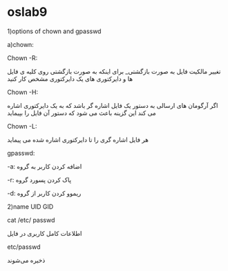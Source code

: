 # oslab9

1)options of chown and gpasswd

 a)chown:

Chown -R:

تغییر مالکیت فایل به صورت بازگشتی_ برای اینکه به صورت بازگشتی روی 
کلیه ی فایل ها و دایرکتوری های یک دایرکتوری مشخص کار کنید

Chown -H: 

اگر آرگومان های ارسالی به دستور یک فایل اشاره گر باشد که به یک دایرکتوری
اشاره می کند این گزینه باعث می شود که دستور آن فایل را بپیماید

Chown -L:

هر فایل اشاره گری را تا دایرکتوری اشاره شده می پیماید 

gpasswd:

-a: 
اضافه کردن کاربر به گروه

-r: 
پاک کردن پسورد گروه

-d:
ریموو کردن کاربر از گروه 

2)name UID GID

cat /etc/ passwd

 
 اطلاعات کامل کاربری در فایل
  
etc/passwd

ذخیره می‌شوند


